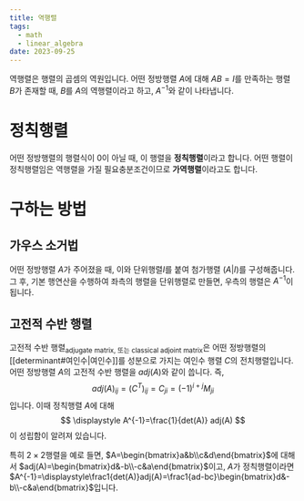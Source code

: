 ```yaml
---
title: 역행렬
tags:
  - math
  - linear_algebra
date: 2023-09-25
---
```

역행렬은 행렬의 곱셈의 역원입니다. 어떤 정방행렬 $A$에 대해 $AB=I$를 만족하는 행렬 $B$가 존재할 때, $B$를 $A$의 역행렬이라고 하고, $A^{-1}$와 같이 나타냅니다.
# 정칙행렬
어떤 정방행렬의 행렬식이 0이 아닐 때, 이 행렬을 **정칙행렬**이라고 합니다. 어떤 행렬이 정칙행렬임은 역행렬을 가질 필요충분조건이므로 **가역행렬**이라고도 합니다.

# 구하는 방법
## 가우스 소거법
어떤 정방행렬 $A$가 주어졌을 때, 이와 단위행렬$I$를 붙여 첨가행렬 $(A|I)$를 구성해줍니다. 그 후, 기본 행연산을 수행하여 좌측의 행렬을 단위행렬로 만들면, 우측의 행렬은 $A^{-1}$이 됩니다. 

## 고전적 수반 행렬
고전적 수반 행렬<sub>adjugate matrix, 또는 classical adjoint matrix</sub>은 어떤 정방행렬의 [[determinant#여인수|여인수]]를 성분으로 가지는 여인수 행렬 $C$의 전치행렬입니다. 어떤 정방행렬 $A$의 고전적 수반 행렬을 $adj(A)$와 같이 씁니다. 즉,
$$
adj(A)_{ij}=(C^T)_{ij}=C_{ji}=(-1)^{i+j}M_{ji}
$$
입니다. 이때 정칙행렬 $A$에 대해 
$$
\displaystyle A^{-1}=\frac{1}{det(A)} adj(A)
$$
이 성립함이 알려져 있습니다.

특히 $2\times 2$행렬을 예로 들면, $A=\begin{bmatrix}a&b\\c&d\end{bmatrix}$에 대해서 $adj(A)=\begin{bmatrix}d&-b\\-c&a\end{bmatrix}$이고, $A$가 정칙행렬이라면 $A^{-1}=\displaystyle\frac1{det(A)}adj(A)=\frac1{ad-bc}\begin{bmatrix}d&-b\\-c&a\end{bmatrix}$입니다.